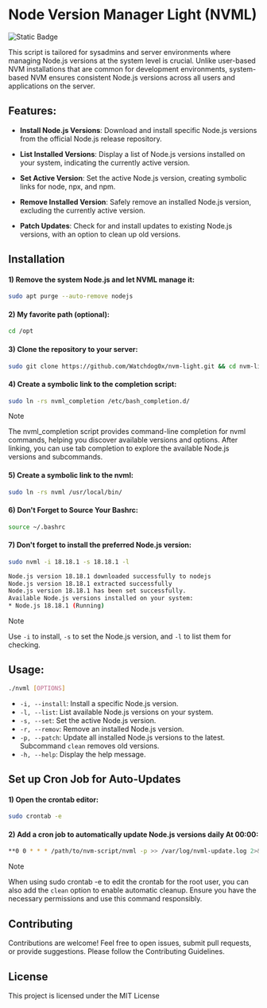 # Node Version Manager Light (NVML) 
![Static Badge](https://img.shields.io/badge/Version-1.0.0-brightgreen?style=for-the-badge&labelColor=black&color=rgb(93%2C%2063%2C%20211))


This script is tailored for sysadmins and server environments where managing Node.js versions at the system level is crucial. Unlike user-based NVM installations that are common for development environments, system-based NVM ensures consistent Node.js versions across all users and applications on the server.

## Features:

- **Install Node.js Versions**: Download and install specific Node.js versions from the official Node.js release repository.

- **List Installed Versions**: Display a list of Node.js versions installed on your system, indicating the currently active version.

- **Set Active Version**: Set the active Node.js version, creating symbolic links for node, npx, and npm.

- **Remove Installed Version**: Safely remove an installed Node.js version, excluding the currently active version.

- **Patch Updates**: Check for and install updates to existing Node.js versions, with an option to clean up old versions.

## Installation

#### 1) **Remove the system Node.js and let NVML manage it:**
```bash
sudo apt purge --auto-remove nodejs
```

#### 2) **My favorite path (optional):**

```bash
cd /opt
```

#### 3) **Clone the repository to your server:**
```bash
sudo git clone https://github.com/Watchdog0x/nvm-light.git && cd nvm-light
```

#### 4) **Create a symbolic link to the completion script:**
```bash
sudo ln -rs nvml_completion /etc/bash_completion.d/
```
> [!NOTE] 
> The nvml_completion script provides command-line completion for nvml commands, helping you discover available versions and options. After linking, you can use tab completion to explore the available Node.js versions and subcommands.

#### 5) **Create a symbolic link to the nvml:**
```bash
sudo ln -rs nvml /usr/local/bin/
```

#### 6) **Don't Forget to Source Your Bashrc:**
```bash
source ~/.bashrc
```

#### 7) **Don't forget to install the preferred Node.js version:**
```bash
sudo nvml -i 18.18.1 -s 18.18.1 -l

Node.js version 18.18.1 downloaded successfully to nodejs
Node.js version 18.18.1 extracted successfully
Node.js version 18.18.1 has been set successfully.
Available Node.js versions installed on your system:
* Node.js 18.18.1 (Running)
```
> [!NOTE] 
> Use `-i` to install, `-s` to set the Node.js version, and `-l` to list them for checking.


## Usage:

```bash
./nvml [OPTIONS]
```

- `-i, --install`: Install a specific Node.js version.
- `-l, --list`: List available Node.js versions on your system.
- `-s, --set`: Set the active Node.js version.
- `-r, --remov`: Remove an installed Node.js version.
- `-p, --patch`: Update all installed Node.js versions to the latest. Subcommand `clean` removes old versions.
- `-h, --help`: Display the help message.

## Set up Cron Job for Auto-Updates

#### 1) **Open the crontab editor:**
```bash
sudo crontab -e
```

#### 2) Add a cron job to automatically update Node.js versions daily At 00:00:
```bash
**0 0 * * * /path/to/nvm-script/nvml -p >> /var/log/nvml-update.log 2>&1
```

> [!NOTE] 
> When using sudo crontab -e to edit the crontab for the root user, you can also add the `clean` option to enable automatic cleanup. Ensure you have the necessary permissions and use this command responsibly.


## Contributing
Contributions are welcome! Feel free to open issues, submit pull requests, or provide suggestions. Please follow the Contributing Guidelines.


## License
This project is licensed under the MIT License

